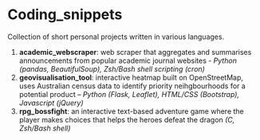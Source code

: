 # Coding_snippets
Collection of short personal projects written in various languages.

1. **academic_webscraper**: web scraper that aggregates and summarises announcements from popular academic journal websites - *Python (pandas, BeautifulSoup), Zsh/Bash shell scripting (cron)*
2. **geovisualisation_tool**: interactive heatmap built on OpenStreetMap, uses Australian census data to identify priority neihgbourhoods for a potential product – *Python (Flask, Leaflet), HTML/CSS (Bootstrap), Javascript (jQuery)*
3. **rpg_bossfight**: an interactive text-based adventure game where the player makes choices that helps the heroes defeat the dragon *(C, Zsh/Bash shell)*
